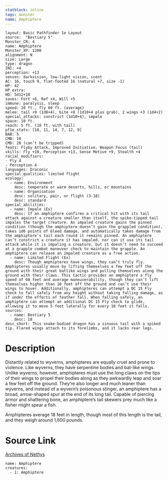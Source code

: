 ```yaml
---
statblock: inline
tags: monster
name: Amphiptere
---
```

```statblock
layout: Basic Pathfinder 1e Layout
source:  "Bestiary 5"
Monster_CR: 4
name: Amphiptere
Monster_XP: 1200
alignment: N
size: Large
type: dragon
INI: +4
perception: +13
senses: darkvision, low-light vision, scent
AC: 16, touch 9, flat-footed 16 (natural +7, size -1)
HP: 42
HP_extra: 
HD: 5d12+10
saves: Fort +6, Ref +4, Will +5
immune: paralysis, sleep
speed: 10 ft., fly 60 ft. (average)
melee: tail +9 (1d8+4), bite +8 (1d10+4 plus grab), 2 wings +3 (1d4+2)
special_attacks: constrict (1d10+4), impale
space: 10 ft.
reach: 5 ft. (10 ft. with tail)
pf1e_stats: [18, 11, 14, 7, 12, 9]
BAB: 5
CMB: 10
CMD: 20 (can’t be tripped)
feats: Flyby Attack, Improved Initiative, Weapon Focus (tail)
skills: Fly +10, Perception +13, Sense Motive +9, Stealth +4
racial_modifiers:
- Fly 4
- Perception 4
languages: Draconic
special_qualities: limited flight
ecology:
  - name: Environment
    desc: temperate or warm deserts, hills, or mountains
  - name: Organisation
    desc: solitary, pair, or flight (3-18)
    desc: standard
special_abilities:
  - name: Impale (Ex)
    desc: If an amphiptere confirms a critical hit with its tail attack against a creature smaller than itself, the spike-tipped tail impales the target creature. An impaled creature gains the pinned condition (though the amphiptere doesn’t gain the grappled condition), takes 1d6 points of bleed damage, and automatically takes damage from the amphiptere’s tail each round it remains pinned. An amphiptere can’t constrict a creature it has impaled, nor can it use its tail attack while it is impaling a creature, but it doesn’t need to succeed at a grapple combat maneuver check to maintain the grapple. An amphiptere can release an impaled creature as a free action.
  - name: Limited Flight (Ex)
    desc: Though amphipteres have wings, they can’t truly fly. Amphipteres usually move by lifting themselves a few feet off the ground with their great batlike wings and pulling themselves along the ground with their claws. This tactic provides an amphiptere a fly speed of 60 feet and average maneuverability, though they can’t lift themselves higher than 10 feet off the ground and can’t use their wings to hover. Additionally, amphipteres can attempt a DC 15 Fly check to fall safely from any height without taking falling damage, as if under the effects of feather fall. When falling safely, an amphiptere can attempt an additional DC 15 Fly check to glide, allowing it to move 5 feet laterally for every 10 feet it falls.
sources:
  - name: Bestiary 5
    desc: 18
desc_short: This snake-bodied dragon has a sinuous tail with a spiked tip. Flared wings attach to its forelimbs, and it lacks rear legs.
```
# Description
Distantly related to wyverns, amphipteres are equally cruel and prone to violence. Like wyverns, they have serpentine bodies and bat-like wings. Unlike wyverns, however, amphipteres must use the long claws on the tips of their wings to propel their bodies along as they awkwardly leap and soar a few feet off the ground. They’re also longer and much leaner than wyverns, and instead of a wyvern’s poisonous stinger, an amphiptere has a broad, arrow-shaped spur at the end of its long tail. Capable of piercing armor and shattering bone, an amphiptere’s tail skewers prey much like a fisher might spear a fish.

Amphipteres average 18 feet in length, though most of this length is the tail, and they weigh around 1,600 pounds.
# Source Link
[Archives of Nethys](https://aonprd.com/MonsterDisplay.aspx?ItemName=Amphiptere)
```encounter-table
name: Amphiptere
creatures:
  - 1: Amphiptere
```
